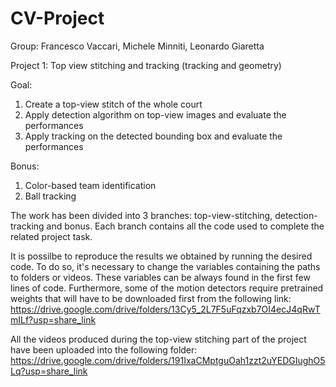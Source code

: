 # CV-Project
Group: Francesco Vaccari, Michele Minniti, Leonardo Giaretta

Project 1: Top view stitching and tracking (tracking and geometry)

Goal:
 1) Create a top-view stitch of the whole court
 2) Apply detection algorithm on top-view images and evaluate the performances
 3) Apply tracking on the detected bounding box and evaluate the performances

Bonus:
 1) Color-based team identification
 2) Ball tracking


The work has been divided into 3 branches: top-view-stitching, detection-tracking and bonus. Each branch contains all the code used to complete the related project task.

It is possilbe to reproduce the results we obtained by running the desired code. To do so, it's necessary to change the variables containing the paths to folders or videos. These variables can be always found in the first few lines of code. Furthermore, some of the motion detectors require pretrained weights that will have to be downloaded first from the following link: https://drive.google.com/drive/folders/13Cy5_2L7F5uFqzxb7OI4ecJ4qRwTmILf?usp=share_link

All the videos produced during the top-view stitching part of the project have been uploaded into the following folder: https://drive.google.com/drive/folders/191IxaCMptguOah1zzt2uYEDGIughO5Lq?usp=share_link
